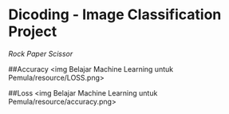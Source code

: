 # **Dicoding - Image Classification Project**
*Rock Paper Scissor*

##Accuracy
<img Belajar Machine Learning untuk Pemula/resource/LOSS.png>

##Loss
<img Belajar Machine Learning untuk Pemula/resource/accuracy.png>
